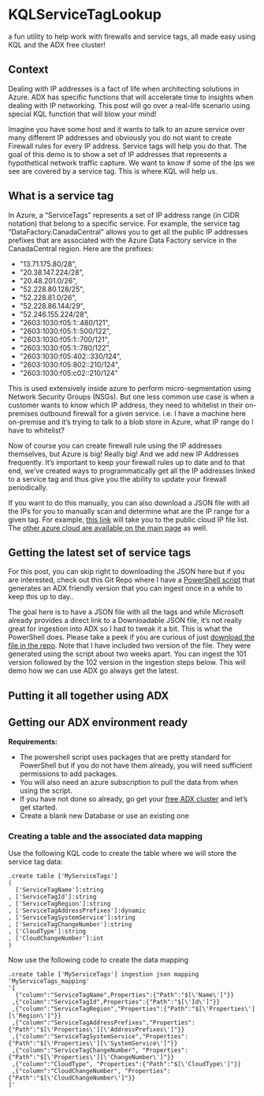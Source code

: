 # KQLServiceTagLookup
a fun utility to help work with firewalls and service tags, all made easy using KQL and the ADX free cluster!

## Context
Dealing with IP addresses is a fact of life when architecting solutions in Azure. ADX has specific functions that will accelerate time to insights when dealing with IP networking. This post will go over a real-life scenario using special KQL function that will blow your mind!

Imagine you have some host and it wants to talk to an azure service over many different IP addresses and obviously you do not want to create Firewall rules for every IP address. Service tags will help you do that. The goal of this demo is to show a set of IP addresses that represents a hypothetical network traffic capture. We want to know if some of the Ips we see are covered by a service tag. This is where KQL will help us.

## What is a service tag
In Azure, a “ServiceTags” represents a set of IP address range (in CIDR notation) that belong to a specific service. For example, the service tag “DataFactory.CanadaCentral” allows you to get all the public IP addresses prefixes that are associated with the Azure Data Factory service in the CanadaCentral region. 
Here are the prefixes:
- "13.71.175.80/28",
- "20.38.147.224/28",
- "20.48.201.0/26",
- "52.228.80.128/25",
- "52.228.81.0/26",
- "52.228.86.144/29",
- "52.246.155.224/28",
- "2603:1030:f05:1::480/121",
- "2603:1030:f05:1::500/122",
- "2603:1030:f05:1::700/121",
- "2603:1030:f05:1::780/122",
- "2603:1030:f05:402::330/124",
- "2603:1030:f05:802::210/124",
- "2603:1030:f05:c02::210/124"

This is used extensively inside azure to perform micro-segmentation using Network Security Groups (NSGs). But one less common use case is when a customer wants to know which IP address, they need to whitelist in their on-premises outbound firewall for a given service. i.e. I have a machine here on-premise and it’s trying to talk to a blob store in Azure, what IP range do I have to whitelist?

Now of course you can create firewall rule using the IP addresses themselves, but Azure is big! Really big! And we add new IP Addresses frequently. It’s important to keep your firewall rules up to date and to that end, we’ve created ways to programmatically get all the IP addresses linked to a service tag and thus give you the ability to update your firewall periodically.

If you want to do this manually, you can also download a JSON file with all the IPs for you to manually scan and determine what are the IP range for a given tag. For example, [this link](https://www.microsoft.com/download/details.aspx?id=56519) will take you to the public cloud IP file list. The [other azure cloud are available on the main page](https://docs.microsoft.com/en-us/azure/virtual-network/service-tags-overview#service-tags-on-premises) as well.

## Getting the latest set of service tags

For this post, you can skip right to downloading the JSON here but if you are interested, check out this Git Repo where I have a [PowerShell script](/Code/Powershell/GetServiceTags.ps1) that generates an ADX friendly version that you can ingest once in a while to keep this up to day..

The goal here is to have a JSON file with all the tags and while Microsoft already provides a direct link to a Downloadable JSON file, it’s not really great for ingestion into ADX so I had to tweak it a bit. This is what the PowerShell does. Please take a peek if you are curious of just [download the file in the repo](/Code/Sample%20Data/Public_101.json). Note that I have included two version of the file. They were generated using the script about two weeks apart. You can ingest the 101 version followed by the 102 version in the ingestion steps below. This will demo how we can use ADX go always get the latest.

## Putting it all together using ADX

## Getting our ADX environment ready

**Requirements:** 

- The powershell script uses packages that are pretty standard for PowerShell but if you do not have them already, you will need sufficient permissions to add packages.
- You will also need an azure subscription to pull the data from when using the script. 
- If you have not done so already, go get your [free ADX cluster](https://aka.ms/adx.free) and let’s get started.
- Create a blank new Database or use an existing one

### Creating a table and the associated data mapping

Use the following KQL code to create the table where we will store the service tag data:

```kql
.create table ['MyServiceTags']  
(
  ['ServiceTagName']:string
, ['ServiceTagId']:string
, ['ServiceTagRegion']:string
, ['ServiceTagAddressPrefixes']:dynamic
, ['ServiceTagSystemService']:string
, ['ServiceTagChangeNumber']:string
, ['CloudType']:string
, ['CloudChangeNumber']:int
)
``` 

Now use the following code to create the data mapping

```kql
.create table ['MyServiceTags'] ingestion json mapping 'MyServiceTags_mapping' 
'[
  {"column":"ServiceTagName",Properties":{"Path":"$[\'Name\']"}}
 ,{"column":"ServiceTagId",Properties":{"Path":"$[\'Id\']"}}
 ,{"column":"ServiceTagRegion","Properties":{"Path":"$[\'Properties\'][\'Region\']"}}
 ,{"column":"ServiceTagAddressPrefixes","Properties":{"Path":"$[\'Properties\'][\'AddressPrefixes\']"}}
 ,{"column":"ServiceTagSystemService","Properties":{"Path":"$[\'Properties\'][\'SystemService\']"}}
 ,{"column":"ServiceTagChangeNumber", "Properties":{"Path":"$[\'Properties\'][\'ChangeNumber\']"}}
 ,{"column":"CloudType", "Properties":{"Path":"$[\'CloudType\']"}}
 ,{"column":"CloudChangeNumber", "Properties":{"Path":"$[\'CloudChangeNumber\']"}}
]'
``` 




